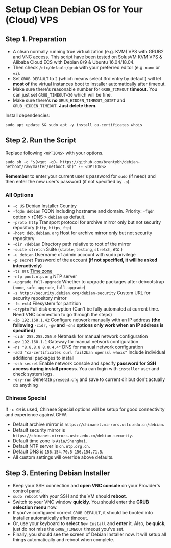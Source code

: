 # Setup Clean Debian OS for Your (Cloud) VPS

## Step 1. Preparation

 - A clean normally running true virtualization (e.g. KVM) VPS with GRUB2 and VNC access. This script have been tested on SolusVM KVM VPS & Alibaba Cloud ECS with Debian 8/9 & Ubuntu 16.04/18.04.
 - Then check `/etc/default/grub` with your preferred editor (e.g. `nano` or `vi`).
 - Set `GRUB_DEFAULT` to `2` (which means select 3rd entry by default) will let **most of** the virtual instances boot to installer automatically after timeout.
 - Make sure there's reasonable number for `GRUB_TIMEOUT` **timeout**. You can just set `GRUB_TIMEOUT=30` which will be fine.
 - Make sure there's **no** `GRUB_HIDDEN_TIMEOUT_QUIET` and `GRUB_HIDDEN_TIMEOUT`. **Just delete them.**

Install dependencies:

```
sudo apt update && sudo apt -y install ca-certificates whois
```

## Step 2. Run the Script

Replace following `<OPTIONS>` with your options.

```
sudo sh -c "$(wget -qO- https://github.com/brentybh/debian-netboot/raw/master/netboot.sh)" -- <OPTIONS>
```

**Remember** to enter your current user's password for `sudo` (if need) and then enter the new user's password (if not specified by `-p`).

### All Options

 - `-c US` Debian Installer Country
 - `-fqdn debian` FQDN including hostname and domain. Priority: `-fqdn` option > rDNS > `debian` as default.
 - `-proto http` Transport protocol for archive mirror only but not security repository (`http`, `https`, `ftp`)
 - `-host deb.debian.org` Host for archive mirror only but not security repository
 - `-dir /debian` Directory path relative to root of the mirror
 - `-suite stretch` Suite (`stable`, `testing`, `stretch`, etc.)
 - `-u debian` Username of admin account with sudo privilege
 - `-p secret` Password of the account **(if not specified, it will be asked interactively)**
 - `-tz UTC` [Time zone](https://en.wikipedia.org/wiki/List_of_tz_database_time_zones#List)
 - `-ntp pool.ntp.org` NTP server
 - `-upgrade full-upgrade` Whether to upgrade packages after debootstrap (`none`, `safe-upgrade`, `full-upgrade`)
 - `-s http://security.debian.org/debian-security` Custom URL for security repository mirror
 - `-fs ext4` Filesystem for partition
 - `-crypto` Full disk encryption (Can't be fully automated at current time. Need VNC connection to go through the steps)
 - `-ip 192.168.1.42` Configure network manually with an IP address **(the following** `-cidr`**,** `-gw` **and** `-dns` **options only work when an IP address is specified)**
 - `-cidr 255.255.255.0` Netmask for manual network configuration
 - `-gw 192.168.1.1` Gateway for manual network configuration
 - `-ns "8.8.8.8 8.8.4.4"` DNS for manual network configuration
 - `-add "ca-certificates curl fail2ban openssl whois"` Include individual additional packages to install
 - `-ssh secret` Enable network console and specify **password for SSH access during install process**. You can login with `installer` user and check system logs.
 - `-dry-run` Generate `preseed.cfg` and save to current dir but don't actually do anything

### Chinese Special

If `-c CN` is used, Chinese Special options will be setup for good connectivity and experience against GFW.

 - Default archive mirror is `https://chinanet.mirrors.ustc.edu.cn/debian`.
 - Default security mirror is `https://chinanet.mirrors.ustc.edu.cn/debian-security`.
 - Default time zone is `Asia/Shanghai`.
 - Default NTP server is `cn.ntp.org.cn`.
 - Default DNS is `156.154.70.5 156.154.71.5`.
 - All custom settings will override above defaults.

## Step 3. Entering Debian Installer

 - Keep your SSH connection and **open VNC console** on your Provider's control panel.
 - `sudo reboot` with your SSH and the VM should **reboot**.
 - Switch to your VNC window **quickly**. You should enter the **GRUB selection menu** now.
 - If you've configured correct `GRUB_DEFAULT`, it should be booted into installer automatically after timeout.
 - Or, use your keyboard to **select** `New Install` and **enter** it. Also, **be quick**, just do not miss the `GRUB_TIMEOUT` timeout you've set.
 - Finally, you should see the screen of Debian Installer now. It will setup all things automatically and reboot when complete.
